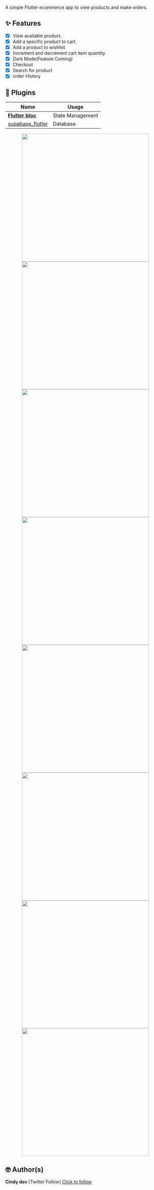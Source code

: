 A simple Flutter ecommerce app to view products and make orders.

## ✨ Features

- [x] View available product.
- [x] Add a specific product to cart.
- [x] Add a product to wishlist.
- [x] Increment and decrement cart item quantity.
- [x] Dark Mode(Feature Coming)
- [x] Checkout 
- [x] Search for product
- [x] order History

## 🔌 Plugins

| Name                                                          | Usage                                               |
| -------------------------------------------------------       | --------------------------------------------------- |
| [**Flutter bloc**](https://pub.dev/packages/flutter_bloc)     | State Management             
| [supabase_flutter](https://pub.dev/packages/supabase_flutter) | Database


<p align="center">
  <img src="assets\e_commerce_app\e_commerce_image\screenshot\home.png" width="400">
  <img src="assets\e_commerce_app\e_commerce_image\screenshot\detail.png" width="400">
  <img src="assets\e_commerce_app\e_commerce_image\screenshot\cart.png" width="400">
  <img src="assets\e_commerce_app\e_commerce_image\screenshot\search.png" width="400">
  <img src="assets\e_commerce_app\e_commerce_image\screenshot\empty.png" width="400">
  <img src="assets\e_commerce_app\e_commerce_image\screenshot\delivery.png" width="400">
  <img src="assets\e_commerce_app\e_commerce_image\screenshot\wish.png" width="400">
  <img src="assets\e_commerce_app\e_commerce_image\screenshot\wishAdd.png" width="400">
  </p>


## 🤓 Author(s)
**Cindy dev**
[Twitter Follow] <a href= "https://twitter.com/cindyDev_"> Click to follow <a/>


